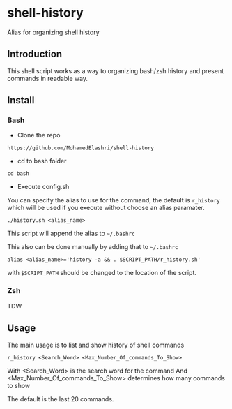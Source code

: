 # shell-history
Alias for organizing shell history

## Introduction 
This shell script works as a way to organizing bash/zsh history and present commands in readable way. 

## Install 

### Bash

- Clone the repo
```
https://github.com/MohamedElashri/shell-history
```

- cd to bash folder

```
cd bash
```

- Execute config.sh

You can specify the alias to use for the command, the default is `r_history` which will be used if you execute without choose an alias paramater.

```
./history.sh <alias_name>
```

This script will append the alias to `~/.bashrc`

This also can be done manually by adding that to `~/.bashrc`

```
alias <alias_name>='history -a && . $SCRIPT_PATH/r_history.sh'
```

with `$SCRIPT_PATH` should be changed to the location of the script.

### Zsh

TDW

## Usage

The main usage is to list and show history of shell commands 

```
r_history <Search_Word> <Max_Number_Of_commands_To_Show>
```
With <Search_Word> is the search word for the command
And <Max_Number_Of_commands_To_Show> determines how many commands to show

The default is the last 20 commands. 

